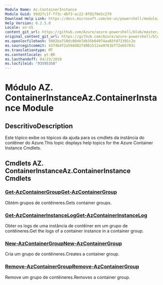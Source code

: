```yaml
---
Module Name: Az.ContainerInstance
Module Guid: 99d2fc1f-ff3c-4bf3-ac22-8f81f0e5c279
Download Help Link: https://docs.microsoft.com/en-us/powershell/module/az.containerinstance
Help Version: 0.2.5.0
Locale: en-US
content_git_url: https://github.com/Azure/azure-powershell/blob/master/src/ContainerInstance/ContainerInstance/help/Az.ContainerInstance.md
original_content_git_url: https://github.com/Azure/azure-powershell/blob/master/src/ContainerInstance/ContainerInstance/help/Az.ContainerInstance.md
ms.openlocfilehash: 5002ba710dc08de7db35b04974aa03fd72391c2e
ms.sourcegitcommit: 43f4bdf2a59dd82fd881512aa9761bf72eb5703c
ms.translationtype: MT
ms.contentlocale: pt-BR
ms.lasthandoff: 04/23/2019
ms.locfileid: "93595358"
---
```

# <span data-ttu-id="bb165-101">Módulo AZ. ContainerInstance</span><span class="sxs-lookup"><span data-stu-id="bb165-101">Az.ContainerInstance Module</span></span>
## <span data-ttu-id="bb165-102">Descritivo</span><span class="sxs-lookup"><span data-stu-id="bb165-102">Description</span></span>
<span data-ttu-id="bb165-103">Este tópico exibe os tópicos da ajuda para os cmdlets da instância do contêiner do Azure.</span><span class="sxs-lookup"><span data-stu-id="bb165-103">This topic displays help topics for the Azure Container Instance Cmdlets.</span></span>

## <span data-ttu-id="bb165-104">Cmdlets AZ. ContainerInstance</span><span class="sxs-lookup"><span data-stu-id="bb165-104">Az.ContainerInstance Cmdlets</span></span>
### [<span data-ttu-id="bb165-105">Get-AzContainerGroup</span><span class="sxs-lookup"><span data-stu-id="bb165-105">Get-AzContainerGroup</span></span>](Get-AzContainerGroup.md)
<span data-ttu-id="bb165-106">Obtém grupos de contêineres.</span><span class="sxs-lookup"><span data-stu-id="bb165-106">Gets container groups.</span></span>

### [<span data-ttu-id="bb165-107">Get-AzContainerInstanceLog</span><span class="sxs-lookup"><span data-stu-id="bb165-107">Get-AzContainerInstanceLog</span></span>](Get-AzContainerInstanceLog.md)
<span data-ttu-id="bb165-108">Obter os logs de uma instância de contêiner em um grupo de contêineres.</span><span class="sxs-lookup"><span data-stu-id="bb165-108">Get the logs of a container instance in a container group.</span></span>

### [<span data-ttu-id="bb165-109">New-AzContainerGroup</span><span class="sxs-lookup"><span data-stu-id="bb165-109">New-AzContainerGroup</span></span>](New-AzContainerGroup.md)
<span data-ttu-id="bb165-110">Cria um grupo de contêineres.</span><span class="sxs-lookup"><span data-stu-id="bb165-110">Creates a container group.</span></span>

### [<span data-ttu-id="bb165-111">Remove-AzContainerGroup</span><span class="sxs-lookup"><span data-stu-id="bb165-111">Remove-AzContainerGroup</span></span>](Remove-AzContainerGroup.md)
<span data-ttu-id="bb165-112">Remove um grupo de contêineres.</span><span class="sxs-lookup"><span data-stu-id="bb165-112">Removes a container group.</span></span>

